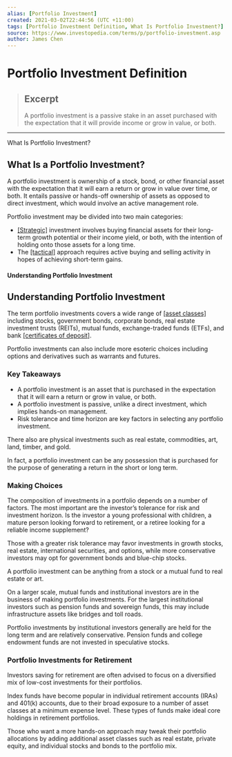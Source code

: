 ```yaml
---
alias: [Portfolio Investment]
created: 2021-03-02T22:44:56 (UTC +11:00)
tags: [Portfolio Investment Definition, What Is Portfolio Investment?]
source: https://www.investopedia.com/terms/p/portfolio-investment.asp
author: James Chen
---
```


# Portfolio Investment Definition

> ## Excerpt
> A portfolio investment is a passive stake in an asset purchased with the expectation that it will provide income or grow in value, or both.

---

What Is Portfolio Investment?
## What Is a Portfolio Investment?

A portfolio investment is ownership of a stock, bond, or other financial asset with the expectation that it will earn a return or grow in value over time, or both. It entails passive or hands-off ownership of assets as opposed to direct investment, which would involve an active management role.

Portfolio investment may be divided into two main categories:

-   [[Strategic]](https://www.investopedia.com/articles/company-insights/083116/portfolio-planning-process-step-step.asp) investment involves buying financial assets for their long-term growth potential or their income yield, or both, with the intention of holding onto those assets for a long time.
-   The [[tactical]](https://www.investopedia.com/terms/t/tactical-trading.asp) approach requires active buying and selling activity in hopes of achieving short-term gains.

#### Understanding Portfolio Investment

## Understanding Portfolio Investment

The term portfolio investments covers a wide range of [[asset classes]](https://www.investopedia.com/terms/a/assetclasses.asp) including stocks, government bonds, corporate bonds, real estate investment trusts (REITs), mutual funds, exchange-traded funds (ETFs), and bank [[certificates of deposit]](https://www.investopedia.com/terms/c/certificateofdeposit.asp).

Portfolio investments can also include more esoteric choices including options and derivatives such as warrants and futures.

### Key Takeaways

-   A portfolio investment is an asset that is purchased in the expectation that it will earn a return or grow in value, or both.
-   A portfolio investment is passive, unlike a direct investment, which implies hands-on management.
-   Risk tolerance and time horizon are key factors in selecting any portfolio investment.

There also are physical investments such as real estate, commodities, art, land, timber, and gold.

In fact, a portfolio investment can be any possession that is purchased for the purpose of generating a return in the short or long term.

### Making Choices

The composition of investments in a portfolio depends on a number of factors. The most important are the investor’s tolerance for risk and investment horizon. Is the investor a young professional with children, a mature person looking forward to retirement, or a retiree looking for a reliable income supplement?

Those with a greater risk tolerance may favor investments in growth stocks, real estate, international securities, and options, while more conservative investors may opt for government bonds and blue-chip stocks.

A portfolio investment can be anything from a stock or a mutual fund to real estate or art.

On a larger scale, mutual funds and institutional investors are in the business of making portfolio investments. For the largest institutional investors such as pension funds and sovereign funds, this may include infrastructure assets like bridges and toll roads.

Portfolio investments by institutional investors generally are held for the long term and are relatively conservative. Pension funds and college endowment funds are not invested in speculative stocks.

### Portfolio Investments for Retirement

Investors saving for retirement are often advised to focus on a diversified mix of low-cost investments for their portfolios.

Index funds have become popular in individual retirement accounts (IRAs) and 401(k) accounts, due to their broad exposure to a number of asset classes at a minimum expense level. These types of funds make ideal core holdings in retirement portfolios.

Those who want a more hands-on approach may tweak their portfolio allocations by adding additional asset classes such as real estate, private equity, and individual stocks and bonds to the portfolio mix.
